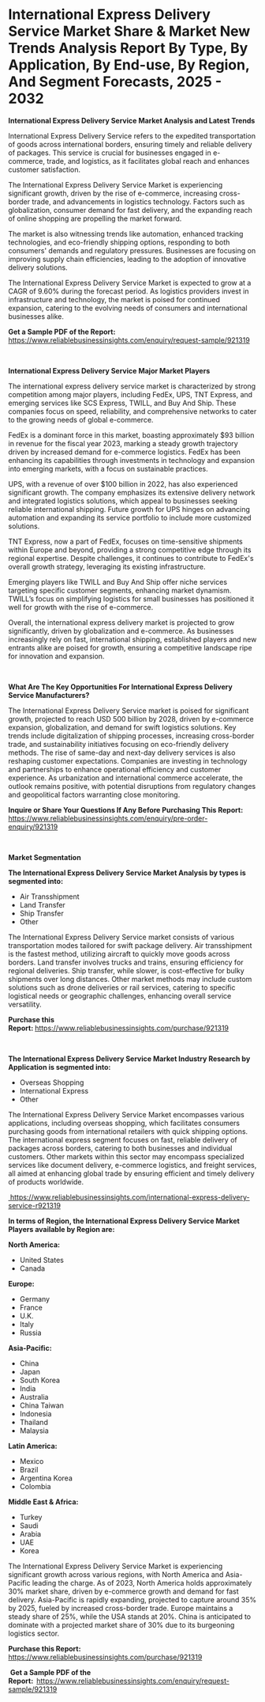 <p><h1>International Express Delivery Service Market Share & Market New Trends Analysis Report By Type, By Application, By End-use, By Region, And Segment Forecasts, 2025 - 2032</h1></p><p><strong>International Express Delivery Service Market Analysis and Latest Trends</strong></p>
<p><p>International Express Delivery Service refers to the expedited transportation of goods across international borders, ensuring timely and reliable delivery of packages. This service is crucial for businesses engaged in e-commerce, trade, and logistics, as it facilitates global reach and enhances customer satisfaction. </p><p>The International Express Delivery Service Market is experiencing significant growth, driven by the rise of e-commerce, increasing cross-border trade, and advancements in logistics technology. Factors such as globalization, consumer demand for fast delivery, and the expanding reach of online shopping are propelling the market forward. </p><p>The market is also witnessing trends like automation, enhanced tracking technologies, and eco-friendly shipping options, responding to both consumers' demands and regulatory pressures. Businesses are focusing on improving supply chain efficiencies, leading to the adoption of innovative delivery solutions. </p><p>The International Express Delivery Service Market is expected to grow at a CAGR of 9.60% during the forecast period. As logistics providers invest in infrastructure and technology, the market is poised for continued expansion, catering to the evolving needs of consumers and international businesses alike.</p></p>
<p><strong>Get a Sample PDF of the Report:&nbsp;</strong> <a href="https://www.reliablebusinessinsights.com/enquiry/request-sample/921319?utm_campaign=2821&utm_medium=2&utm_source=Github&utm_content=ia&utm_term=16042025&utm_id=international-express-delivery-service">https://www.reliablebusinessinsights.com/enquiry/request-sample/921319</a></p>
<p>&nbsp;</p>
<p><strong>International Express Delivery Service Major Market Players</strong></p>
<p><p>The international express delivery service market is characterized by strong competition among major players, including FedEx, UPS, TNT Express, and emerging services like SCS Express, TWILL, and Buy And Ship. These companies focus on speed, reliability, and comprehensive networks to cater to the growing needs of global e-commerce.</p><p>FedEx is a dominant force in this market, boasting approximately $93 billion in revenue for the fiscal year 2023, marking a steady growth trajectory driven by increased demand for e-commerce logistics. FedEx has been enhancing its capabilities through investments in technology and expansion into emerging markets, with a focus on sustainable practices.</p><p>UPS, with a revenue of over $100 billion in 2022, has also experienced significant growth. The company emphasizes its extensive delivery network and integrated logistics solutions, which appeal to businesses seeking reliable international shipping. Future growth for UPS hinges on advancing automation and expanding its service portfolio to include more customized solutions.</p><p>TNT Express, now a part of FedEx, focuses on time-sensitive shipments within Europe and beyond, providing a strong competitive edge through its regional expertise. Despite challenges, it continues to contribute to FedEx's overall growth strategy, leveraging its existing infrastructure.</p><p>Emerging players like TWILL and Buy And Ship offer niche services targeting specific customer segments, enhancing market dynamism. TWILL’s focus on simplifying logistics for small businesses has positioned it well for growth with the rise of e-commerce.</p><p>Overall, the international express delivery market is projected to grow significantly, driven by globalization and e-commerce. As businesses increasingly rely on fast, international shipping, established players and new entrants alike are poised for growth, ensuring a competitive landscape ripe for innovation and expansion.</p></p>
<p>&nbsp;</p>
<p><strong>What Are The Key Opportunities For International Express Delivery Service Manufacturers?</strong></p>
<p><p>The International Express Delivery Service market is poised for significant growth, projected to reach USD 500 billion by 2028, driven by e-commerce expansion, globalization, and demand for swift logistics solutions. Key trends include digitalization of shipping processes, increasing cross-border trade, and sustainability initiatives focusing on eco-friendly delivery methods. The rise of same-day and next-day delivery services is also reshaping customer expectations. Companies are investing in technology and partnerships to enhance operational efficiency and customer experience. As urbanization and international commerce accelerate, the outlook remains positive, with potential disruptions from regulatory changes and geopolitical factors warranting close monitoring.</p></p>
<p><strong>Inquire or Share Your Questions If Any Before Purchasing This Report:</strong> <a href="https://www.reliablebusinessinsights.com/enquiry/pre-order-enquiry/921319?utm_campaign=2821&utm_medium=2&utm_source=Github&utm_content=ia&utm_term=16042025&utm_id=international-express-delivery-service">https://www.reliablebusinessinsights.com/enquiry/pre-order-enquiry/921319</a></p>
<p>&nbsp;</p>
<p><strong>Market Segmentation</strong></p>
<p><strong>The International Express Delivery Service Market Analysis by types is segmented into:</strong></p>
<p><ul><li>Air Transshipment</li><li>Land Transfer</li><li>Ship Transfer</li><li>Other</li></ul></p>
<p><p>The International Express Delivery Service market consists of various transportation modes tailored for swift package delivery. Air transshipment is the fastest method, utilizing aircraft to quickly move goods across borders. Land transfer involves trucks and trains, ensuring efficiency for regional deliveries. Ship transfer, while slower, is cost-effective for bulky shipments over long distances. Other market methods may include custom solutions such as drone deliveries or rail services, catering to specific logistical needs or geographic challenges, enhancing overall service versatility.</p></p>
<p><strong>Purchase this Report:&nbsp;</strong><a href="https://www.reliablebusinessinsights.com/purchase/921319?utm_campaign=2821&utm_medium=2&utm_source=Github&utm_content=ia&utm_term=16042025&utm_id=international-express-delivery-service">https://www.reliablebusinessinsights.com/purchase/921319</a></p>
<p>&nbsp;</p>
<p><strong>The International Express Delivery Service Market Industry Research by Application is segmented into:</strong></p>
<p><ul><li>Overseas Shopping</li><li>International Express</li><li>Other</li></ul></p>
<p><p>The International Express Delivery Service Market encompasses various applications, including overseas shopping, which facilitates consumers purchasing goods from international retailers with quick shipping options. The international express segment focuses on fast, reliable delivery of packages across borders, catering to both businesses and individual customers. Other markets within this sector may encompass specialized services like document delivery, e-commerce logistics, and freight services, all aimed at enhancing global trade by ensuring efficient and timely delivery of products worldwide.</p></p>
<p><a href="https://www.reliablebusinessinsights.com/international-express-delivery-service-r921319?utm_campaign=2821&utm_medium=2&utm_source=Github&utm_content=ia&utm_term=16042025&utm_id=international-express-delivery-service">&nbsp;https://www.reliablebusinessinsights.com/international-express-delivery-service-r921319</a></p>
<p><strong>In terms of Region, the International Express Delivery Service Market Players available by Region are:</strong></p>
<p>
    <p> <strong> North America: </strong>
        <ul>
            <li>United States</li>
            <li>Canada</li>
        </ul>
        </p> 
    <p> <strong> Europe: </strong>
        <ul>
            <li>Germany</li>
            <li>France</li>
            <li>U.K.</li>
            <li>Italy</li>
            <li>Russia</li>
        </ul>
        </p> 
    <p> <strong> Asia-Pacific: </strong>
        <ul>
            <li>China</li>
            <li>Japan</li>
            <li>South Korea</li>
            <li>India</li>
            <li>Australia</li>
            <li>China Taiwan</li>
            <li>Indonesia</li>
            <li>Thailand</li>
            <li>Malaysia</li>
        </ul>
        </p> 
    <p> <strong> Latin America: </strong>
        <ul>
            <li>Mexico</li>
            <li>Brazil</li>
            <li>Argentina Korea</li>
            <li>Colombia</li>
        </ul>
        </p> 
    <p> <strong> Middle East & Africa: </strong>
        <ul>
            <li>Turkey</li>
            <li>Saudi</li>
            <li>Arabia</li>
            <li>UAE</li>
            <li>Korea</li>
        </ul>
    </p>
    </p>
<p><p>The International Express Delivery Service Market is experiencing significant growth across various regions, with North America and Asia-Pacific leading the charge. As of 2023, North America holds approximately 30% market share, driven by e-commerce growth and demand for fast delivery. Asia-Pacific is rapidly expanding, projected to capture around 35% by 2025, fueled by increased cross-border trade. Europe maintains a steady share of 25%, while the USA stands at 20%. China is anticipated to dominate with a projected market share of 30% due to its burgeoning logistics sector.</p></p>
<p><strong>Purchase this Report: </strong><a href="https://www.reliablebusinessinsights.com/purchase/921319?utm_campaign=2821&utm_medium=2&utm_source=Github&utm_content=ia&utm_term=16042025&utm_id=international-express-delivery-service">https://www.reliablebusinessinsights.com/purchase/921319</a></p>
<p>&nbsp;<strong>Get a Sample PDF of the Report:&nbsp;&nbsp;</strong><a href="https://www.reliablebusinessinsights.com/enquiry/request-sample/921319?utm_campaign=2821&utm_medium=2&utm_source=Github&utm_content=ia&utm_term=16042025&utm_id=international-express-delivery-service">https://www.reliablebusinessinsights.com/enquiry/request-sample/921319</a></p>
<p><strong></strong></p>
<p><p></p><p></p><p></p></p>
